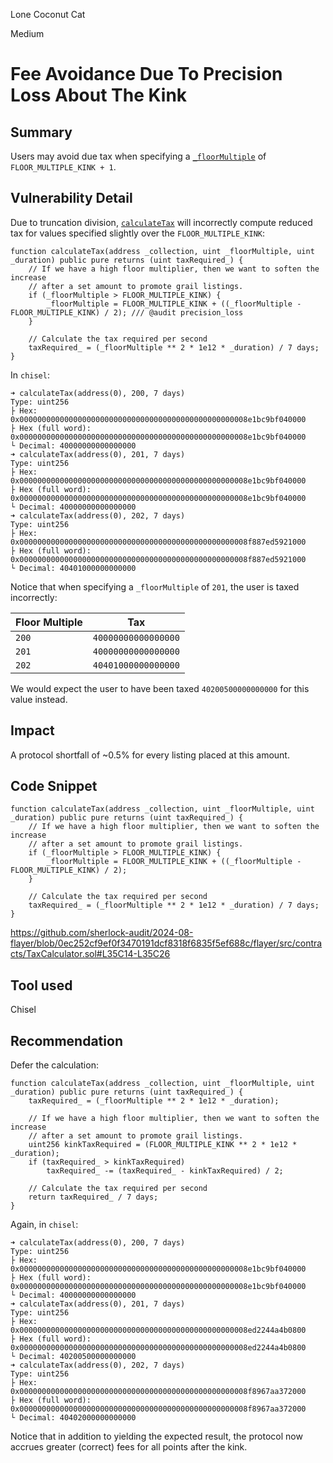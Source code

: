Lone Coconut Cat

Medium

# Fee Avoidance Due To Precision Loss About The Kink

## Summary

Users may avoid due tax when specifying a [`_floorMultiple`](https://github.com/sherlock-audit/2024-08-flayer/blob/0ec252cf9ef0f3470191dcf8318f6835f5ef688c/flayer/src/contracts/TaxCalculator.sol#L35C53-L35C67) of `FLOOR_MULTIPLE_KINK + 1`.

## Vulnerability Detail

Due to truncation division, [`calculateTax`](https://github.com/sherlock-audit/2024-08-flayer/blob/0ec252cf9ef0f3470191dcf8318f6835f5ef688c/flayer/src/contracts/TaxCalculator.sol#L35C14-L35C26) will incorrectly compute reduced tax for values specified slightly over the `FLOOR_MULTIPLE_KINK`:

```solidity
function calculateTax(address _collection, uint _floorMultiple, uint _duration) public pure returns (uint taxRequired_) {
    // If we have a high floor multiplier, then we want to soften the increase
    // after a set amount to promote grail listings.
    if (_floorMultiple > FLOOR_MULTIPLE_KINK) {
        _floorMultiple = FLOOR_MULTIPLE_KINK + ((_floorMultiple - FLOOR_MULTIPLE_KINK) / 2); /// @audit precision_loss
    }

    // Calculate the tax required per second
    taxRequired_ = (_floorMultiple ** 2 * 1e12 * _duration) / 7 days;
}
```

In `chisel`:

```shell
➜ calculateTax(address(0), 200, 7 days)
Type: uint256
├ Hex: 0x000000000000000000000000000000000000000000000000008e1bc9bf040000
├ Hex (full word): 0x000000000000000000000000000000000000000000000000008e1bc9bf040000
└ Decimal: 40000000000000000
➜ calculateTax(address(0), 201, 7 days)
Type: uint256
├ Hex: 0x000000000000000000000000000000000000000000000000008e1bc9bf040000
├ Hex (full word): 0x000000000000000000000000000000000000000000000000008e1bc9bf040000
└ Decimal: 40000000000000000
➜ calculateTax(address(0), 202, 7 days)
Type: uint256
├ Hex: 0x000000000000000000000000000000000000000000000000008f887ed5921000
├ Hex (full word): 0x000000000000000000000000000000000000000000000000008f887ed5921000
└ Decimal: 40401000000000000
```

Notice that when specifying a `_floorMultiple` of `201`, the user is taxed incorrectly:

| **Floor Multiple** | **Tax**             |
|--------------------|---------------------|
| `200`              | `40000000000000000` |
| `201`              | `40000000000000000` |
| `202`              | `40401000000000000` |

We would expect the user to have been taxed `40200500000000000` for this value instead.

## Impact

A protocol shortfall of ~0.5% for every listing placed at this amount.

## Code Snippet

```solidity
function calculateTax(address _collection, uint _floorMultiple, uint _duration) public pure returns (uint taxRequired_) {
    // If we have a high floor multiplier, then we want to soften the increase
    // after a set amount to promote grail listings.
    if (_floorMultiple > FLOOR_MULTIPLE_KINK) {
        _floorMultiple = FLOOR_MULTIPLE_KINK + ((_floorMultiple - FLOOR_MULTIPLE_KINK) / 2);
    }

    // Calculate the tax required per second
    taxRequired_ = (_floorMultiple ** 2 * 1e12 * _duration) / 7 days;
}
```

https://github.com/sherlock-audit/2024-08-flayer/blob/0ec252cf9ef0f3470191dcf8318f6835f5ef688c/flayer/src/contracts/TaxCalculator.sol#L35C14-L35C26

## Tool used

Chisel

## Recommendation

Defer the calculation:

```solidity
function calculateTax(address _collection, uint _floorMultiple, uint _duration) public pure returns (uint taxRequired_) {   
    taxRequired_ = (_floorMultiple ** 2 * 1e12 * _duration);

    // If we have a high floor multiplier, then we want to soften the increase
    // after a set amount to promote grail listings.
    uint256 kinkTaxRequired = (FLOOR_MULTIPLE_KINK ** 2 * 1e12 * _duration);
    if (taxRequired_ > kinkTaxRequired)
        taxRequired_ -= (taxRequired_ - kinkTaxRequired) / 2;

    // Calculate the tax required per second
    return taxRequired_ / 7 days;
}
```

Again, in `chisel`:

```shell
➜ calculateTax(address(0), 200, 7 days)
Type: uint256
├ Hex: 0x000000000000000000000000000000000000000000000000008e1bc9bf040000
├ Hex (full word): 0x000000000000000000000000000000000000000000000000008e1bc9bf040000
└ Decimal: 40000000000000000
➜ calculateTax(address(0), 201, 7 days)
Type: uint256
├ Hex: 0x000000000000000000000000000000000000000000000000008ed2244a4b0800
├ Hex (full word): 0x000000000000000000000000000000000000000000000000008ed2244a4b0800
└ Decimal: 40200500000000000
➜ calculateTax(address(0), 202, 7 days)
Type: uint256
├ Hex: 0x000000000000000000000000000000000000000000000000008f8967aa372000
├ Hex (full word): 0x000000000000000000000000000000000000000000000000008f8967aa372000
└ Decimal: 40402000000000000
```

Notice that in addition to yielding the expected result, the protocol now accrues greater (correct) fees for all points after the kink.